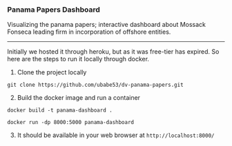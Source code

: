 ### Panama Papers Dashboard
Visualizing the panama papers; interactive dashboard about Mossack Fonseca leading firm in incorporation of offshore entities.

---

Initially we hosted it through heroku, but as it was free-tier has expired. So here are the steps to run it locally through docker. 

1. Clone the project locally 
  ```
  git clone https://github.com/ubabe53/dv-panama-papers.git
  ```
  

2. Build the docker image and run a container
  ```
  docker build -t panama-dashboard .
  ```
  ```
  docker run -dp 8000:5000 panama-dashboard
  ```

3. It should be available in your web browser at `http://localhost:8000/`
